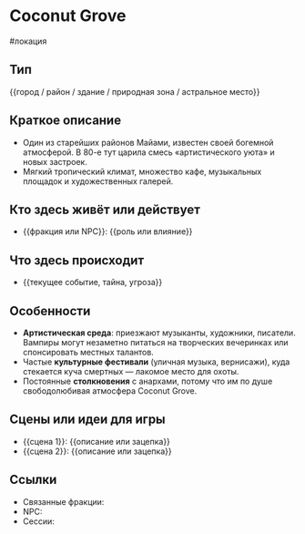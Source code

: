 # Coconut Grove
#локация

## Тип
{{город / район / здание / природная зона / астральное место}}

## Краткое описание
- Один из старейших районов Майами, известен своей богемной атмосферой. В 80-е тут царила смесь «артистического уюта» и новых застроек.
- Мягкий тропический климат, множество кафе, музыкальных площадок и художественных галерей.

## Кто здесь живёт или действует
- {{фракция или NPC}}: {{роль или влияние}}

## Что здесь происходит
- {{текущее событие, тайна, угроза}}

## Особенности
- **Артистическая среда**: приезжают музыканты, художники, писатели. Вампиры могут незаметно питаться на творческих вечеринках или спонсировать местных талантов.
- Частые **культурные фестивали** (уличная музыка, вернисажи), куда стекается куча смертных — лакомое место для охоты.
- Постоянные **столкновения** с анархами, потому что им по душе свободолюбивая атмосфера Coconut Grove.

## Сцены или идеи для игры
- {{сцена 1}}: {{описание или зацепка}}
- {{сцена 2}}: {{описание или зацепка}}

## Ссылки
- Связанные фракции: 
- NPC: 
- Сессии: 
